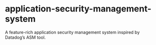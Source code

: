 # application-security-management-system
A feature-rich application security management system inspired by Datadog’s ASM tool.
